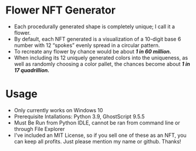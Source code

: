 # Flower NFT Generator

- Each procedurally generated shape is completely unique; I call it a flower. 
- By default, each NFT generated is a visualization of a 10-digit base 6 number with 12 “spokes” evenly spread in a circular pattern.
- To recreate any flower by chance would be about ***1 in 60 million.*** 
- When including its 12 uniquely generated colors into the uniqueness, as well as randomly choosing a color pallet, the chances become about ***1 in 17 quadrillion.***


# Usage
* Only currently works on Windows 10
* Prerequisite Intallations: Python 3.9, GhostScript 9.5.5
* Must Be Run from Python IDLE, cannot be ran from command line or through File Explorer
* I've included an MIT License, so if you sell one of these as an NFT, you can keep all profits. Just please mention my name or github. Thanks!
